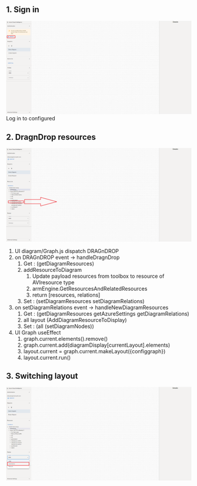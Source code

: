 ## 1. Sign in

![SignIn](assets/workflow/SignIn.png)     
Log in to configured 

## 2. DragnDrop resources

![DragnDropResources](assets/workflow/DragnDropResources.png)

1. UI diagram/Graph.js dispatch DRAGnDROP
1. on DRAGnDROP event -> handleDragnDrop 
    1. Get : (getDiagramResources)
    1. addResourceToDiagram
        1. Update payload resources from toolbox to resource of AVIresource type
        1. armEngine.GetResourcesAndRelatedResources
        1. return [resources, relations]
    1. Set : (setDiagramResources setDiagramRelations)
1. on setDiagramRelations event -> handleNewDiagramResources
    1. Get : (getDiagramResources getAzureSettings getDiagramRelations) 
    1. all layout (AddDiagramResourceToDisplay)
    1. Set : (all (setDiagramNodes))
1. UI Graph useEffect
    1. graph.current.elements().remove()
    1. graph.current.add(diagramDisplay[currentLayout].elements)
    1. layout.current = graph.current.makeLayout({configgraph})
    1. layout.current.run()

## 3. Switching layout

![SwitchingLayout](assets/workflow/SwitchingLayout.png)


